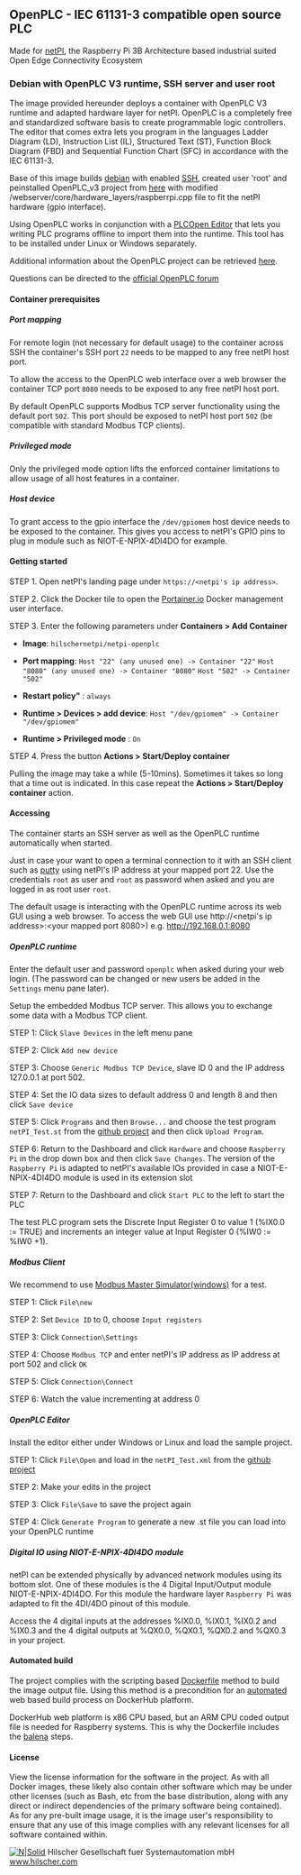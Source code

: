 ## OpenPLC - IEC 61131-3 compatible open source PLC

Made for [netPI](https://www.netiot.com/netpi/), the Raspberry Pi 3B Architecture based industrial suited Open Edge Connectivity Ecosystem

### Debian with OpenPLC V3 runtime, SSH server and user root

The image provided hereunder deploys a container with OpenPLC V3 runtime and adapted hardware layer for netPI. OpenPLC is a completely free and standardized software basis to create programmable logic controllers. The editor that comes extra lets you program in the languages Ladder Diagram (LD), Instruction List (IL), Structured Text (ST), Function Block Diagram (FBD) and Sequential Function Chart (SFC) in accordance with the IEC 61131-3.

Base of this image builds [debian](https://www.balena.io/docs/reference/base-images/base-images/) with enabled [SSH](https://en.wikipedia.org/wiki/Secure_Shell), created user 'root' and peinstalled OpenPLC_v3 project from [here](https://github.com/thiagoralves/OpenPLC_v3) with modified /webserver/core/hardware_layers/raspberrpi.cpp file to fit the netPI hardware (gpio interface).

Using OpenPLC works in conjunction with a [PLCOpen Editor](http://www.openplcproject.com/plcopen-editor) that lets you writing PLC programs offline to import them into the runtime. This tool has to be installed under Linux or Windows separately.

Additional information about the OpenPLC project can be retrieved [here](http://www.openplcproject.com/).

Questions can be directed to the [official OpenPLC forum](https://openplc.discussion.community/)

#### Container prerequisites

##### Port mapping

For remote login (not necessary for default usage) to the container across SSH the container's SSH port `22` needs to be mapped to any free netPI host port.

To allow the access to the OpenPLC web interface over a web browser the container TCP port `8080` needs to be exposed to any free netPI host port.

By default OpenPLC supports Modbus TCP server functionality using the default port `502`. This port should be exposed to netPI host port `502` (be compatible with standard Modbus TCP clients).

##### Privileged mode

Only the privileged mode option lifts the enforced container limitations to allow usage of all host features in a container.

##### Host device

To grant access to the gpio interface the `/dev/gpiomem` host device needs to be exposed to the container. This gives you access to netPI's GPIO pins to plug in module such as NIOT-E-NPIX-4DI4DO for example.

#### Getting started

STEP 1. Open netPI's landing page under `https://<netpi's ip address>`.

STEP 2. Click the Docker tile to open the [Portainer.io](http://portainer.io/) Docker management user interface.

STEP 3. Enter the following parameters under **Containers > Add Container**

* **Image**: `hilschernetpi/netpi-openplc`

* **Port mapping**: `Host "22" (any unused one) -> Container "22"` 
                    `Host "8080" (any unused one) -> Container "8080"` 
                    `Host "502" -> Container "502"` 

* **Restart policy"** : `always`

* **Runtime > Devices > add device**: `Host "/dev/gpiomem" -> Container "/dev/gpiomem"`

* **Runtime > Privileged mode** : `On`

STEP 4. Press the button **Actions > Start/Deploy container**

Pulling the image may take a while (5-10mins). Sometimes it takes so long that a time out is indicated. In this case repeat the **Actions > Start/Deploy container** action.

#### Accessing

The container starts an SSH server as well as the OpenPLC runtime automatically when started. 

Just in case your want to open a terminal connection to it with an SSH client such as [putty](http://www.putty.org/) using netPI's IP address at your mapped port 22. Use the credentials `root` as user and `root` as password when asked and you are logged in as root user `root`.

The default usage is interacting with the OpenPLC runtime across its web GUI using a web browser. To access the web GUI use http://<netpi's ip address>:<your mapped port 8080>) e.g. http://192.168.0.1:8080

##### OpenPLC runtime

Enter the default user and password `openplc` when asked during your web login. (The password can be changed or new users be added in the `Settings` menu pane later).

Setup the embedded Modbus TCP server. This allows you to exchange some data with a Modbus TCP client. 

STEP 1: Click `Slave Devices` in the left menu pane

STEP 2: Click `Add new device`

STEP 3: Choose `Generic Modbus TCP Device`, slave ID 0 and the IP address 127.0.0.1 at port 502. 

STEP 4: Set the IO data sizes to default address 0 and length 8 and then click `Save device`

STEP 5: Click `Programs` and then `Browse...` and choose the test program `netPI_Test.st` from the [github project](https://github.com/Hilscher/netPI-openplc/sample) and then click `Upload Program`.

STEP 6: Return to the Dashboard and click `Hardware` and choose `Raspberry Pi` in the drop down box and then click `Save Changes`. The version of the `Raspberry Pi` is adapted to netPI's available IOs provided in case a NIOT-E-NPIX-4DI4DO module is used in its extension slot

STEP 7: Return to the Dashboard and click `Start PLC` to the left to start the PLC

The test PLC program sets the Discrete Input Register 0 to value 1 (%IX0.0 := TRUE) and increments an integer value at Input Register 0 (%IW0 := %IW0 +1).

##### Modbus Client

We recommend to use [Modbus Master Simulator(windows)](http://en.radzio.dxp.pl/modbus-master-simulator/) for a test.

STEP 1: Click `File\new`

STEP 2: Set `Device ID` to 0, choose `Input registers`

STEP 3: Click `Connection\Settings`

STEP 4: Choose `Modbus TCP` and enter netPI's IP address as IP address at port 502 and click `OK`

STEP 5: Click `Connection\Connect`

STEP 6: Watch the value incrementing at address 0

##### OpenPLC Editor

Install the editor either under Windows or Linux and load the sample project.

STEP 1: Click `File\Open` and load in the `netPI_Test.xml` from the [github project](https://github.com/Hilscher/netPI-openplc/sample)

STEP 2: Make your edits in the project

STEP 3: Click `File\Save` to save the project again

STEP 4: Click `Generate Program` to generate a new .st file you can load into your OpenPLC runtime

##### Digital IO using NIOT-E-NPIX-4DI4DO module

netPI can be extended physically by advanced network modules using its bottom slot. One of these modules is the 4 Digital Input/Output module NIOT-E-NPIX-4DI4DO. For this module the hardware layer `Raspberry Pi` was adapted to fit the 4DI/4DO pinout of this module.

Access the 4 digital inputs at the addresses %IX0.0, %IX0.1, %IX0.2 and %IX0.3 and the 4 digital outputs at %QX0.0, %QX0.1, %QX0.2 and %QX0.3 in your project.

#### Automated build

The project complies with the scripting based [Dockerfile](https://docs.docker.com/engine/reference/builder/) method to build the image output file. Using this method is a precondition for an [automated](https://docs.docker.com/docker-hub/builds/) web based build process on DockerHub platform.

DockerHub web platform is x86 CPU based, but an ARM CPU coded output file is needed for Raspberry systems. This is why the Dockerfile includes the [balena](https://balena.io/blog/building-arm-containers-on-any-x86-machine-even-dockerhub/) steps.

#### License

View the license information for the software in the project. As with all Docker images, these likely also contain other software which may be under other licenses (such as Bash, etc from the base distribution, along with any direct or indirect dependencies of the primary software being contained).
As for any pre-built image usage, it is the image user's responsibility to ensure that any use of this image complies with any relevant licenses for all software contained within.

[![N|Solid](http://www.hilscher.com/fileadmin/templates/doctima_2013/resources/Images/logo_hilscher.png)](http://www.hilscher.com)  Hilscher Gesellschaft fuer Systemautomation mbH  www.hilscher.com
